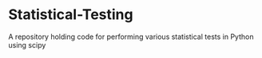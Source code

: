 # Statistical-Testing
A repository holding code for performing various statistical tests in Python using scipy
